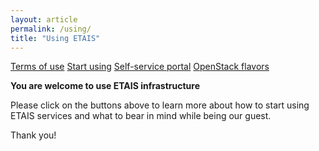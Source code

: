 ```yaml
---
layout: article
permalink: /using/
title: "Using ETAIS"
---
```


<a href="../terms_of_use/" class="btn-info"> Terms of use</a>
<a href="../start_using/" class="btn-info"> Start using</a>
<a href="../self_service/" class="btn-info"> Self-service portal</a>
<a href="../openstack_flavors/" class="btn-info"> OpenStack flavors</a>


**You are welcome to use ETAIS infrastructure**  

Please click on the buttons above to learn more about how to start using ETAIS services and what to bear in mind
while being our guest.  

Thank you!
